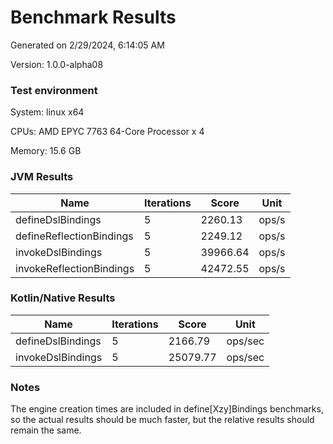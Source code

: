 # Benchmark Results

Generated on 2/29/2024, 6:14:05 AM

Version: 1.0.0-alpha08

### Test environment

System: linux x64

CPUs: AMD EPYC 7763 64-Core Processor x 4

Memory: 15.6 GB

### JVM Results

| Name | Iterations | Score | Unit |
| --- | --- | --- | --- |
| defineDslBindings | 5 | 2260.13 | ops/s |
| defineReflectionBindings | 5 | 2249.12 | ops/s |
| invokeDslBindings | 5 | 39966.64 | ops/s |
| invokeReflectionBindings | 5 | 42472.55 | ops/s |

### Kotlin/Native Results

| Name | Iterations | Score | Unit |
| --- | --- | --- | --- |
| defineDslBindings | 5 | 2166.79 | ops/sec |
| invokeDslBindings | 5 | 25079.77 | ops/sec |

### Notes

The engine creation times are included in define[Xzy]Bindings benchmarks, so the actual results should be much faster, but the relative results should remain the same.
